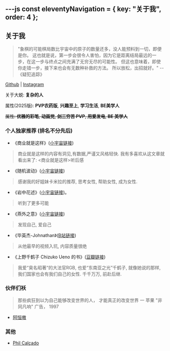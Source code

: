 ---js
const eleventyNavigation = {
	key: "关于我",
	order: 4
};
---
## 关于我

> "象棋的可能棋局数比宇宙中的原子的数量还多，没人能预料到一切，即便是你。
> 这也就是说，第一步会很令人害怕，因为它是距离结局最远的一步，在这一步与终点之间充满了无穷无尽的可能性。
> 但这也意味着，即使你走错一步，接下来也会有无数种补救的方法。
> 所以放松，出招就好。"
> --《疑犯追踪》

[Github](https://github.com/sddtc) | [Instagram](https://www.instagram.com/sddtc_ch)

关于大蜕:  **复杂的人**

属性(2025版): **PVP农药版**, **兴趣至上**, **学习生活**, **BE美学人**

~~属性:  **优雅的彩笔**, **动画党**, **剑三穷苦 PVP**, **用爱发电**, **BE 美学人**~~

### 个人独家推荐 (排名不分先后)
- 《商业就是这样》([小宇宙链接](https://www.xiaoyuzhoufm.com/podcast/6022a180ef5fdaddc30bb101))
> 商业就是这样的内容有洞见,有数据,严谨又风格轻快. 我有多喜欢从这文章就看出来了: <商业就是这样>听后感

- 《随机波动》([小宇宙链接](https://www.xiaoyuzhoufm.com/podcast/5e7cc741418a84a046b0c2bd))
> 感谢我的好姐妹卡米拉的推荐, 思考女性, 帮助女性, 成为女性.

- 《岩中花述》([小宇宙链接](https://www.xiaoyuzhoufm.com/podcast/625635587bfca4e73e990703))。
> 听到了更多可能

- 《燕外之意》([小宇宙链接](https://www.xiaoyuzhoufm.com/podcast/618c1f39b4bbc129609cf8b9))
> 发现自己, 爱自己

- 《毕英杰-Johnathan》([B站链接](https://space.bilibili.com/3546799388232614))
> 从他最早的视频入坑, 内容质量很绝

- 《上野千鹤子 Chizuko Ueno 的书》([豆瓣链接](https://www.douban.com/personage/30075510/))
> 我爱“臭名昭著“的大法官RGB, 也爱“东南亚之光”千鹤子, 就像她说的那样, 我们国家也会有我们自己的女性. 千千万万, 前赴后继.

### 伙伴们袄
> 那些疯狂到以为自己能够改变世界的人，
> 才能真正的改变世界
> 一 苹果 "非同凡响" 广告， 1997

* [阿恒嗷](https://zhangjiaheng.cn)

### 其他
* [Phil Calçado](https://philcalcado.com/)
